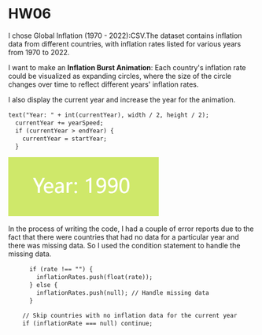 # HW06

I chose Global Inflation (1970 - 2022):CSV.The dataset contains inflation data from different countries, with inflation rates listed for various years from 1970 to 2022. 


I want to make an **Inflation Burst Animation**: Each country's inflation rate could be visualized as expanding circles, where the size of the circle changes over time to reflect different years' inflation rates.

I also display  the current year and increase the year for the animation.
```
text("Year: " + int(currentYear), width / 2, height / 2);
  currentYear += yearSpeed;
  if (currentYear > endYear) {
    currentYear = startYear;
  }
```
![year](image.png)


In the process of writing the code, I had a couple of error reports due to the fact that there were countries that had no data for a particular year and there was missing data. So I used the condition statement to handle the missing data.
```
      if (rate !== "") {
        inflationRates.push(float(rate));
      } else {
        inflationRates.push(null); // Handle missing data
      }
```
```
    // Skip countries with no inflation data for the current year
    if (inflationRate === null) continue;
```
